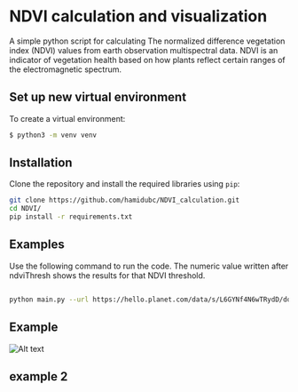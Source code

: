 # NDVI calculation and visualization

A simple python script for calculating The normalized difference vegetation index (NDVI) values from earth observation multispectral data. NDVI is an indicator of vegetation health based on how plants reflect certain ranges of the electromagnetic spectrum. 

## Set up new virtual environment
To create a virtual environment:

```bash
$ python3 -m venv venv

```

## Installation

Clone the repository and install the required libraries using ```pip```:

```bash
git clone https://github.com/hamidubc/NDVI_calculation.git
cd NDVI/
pip install -r requirements.txt
```

## Examples
Use the following command to run the code. The numeric value written after ndviThresh shows the results for that NDVI threshold.

```bash

python main.py --url https://hello.planet.com/data/s/L6GYNf4N6wTRydD/download/20210827_162545_60_2262_3B_AnalyticMS_8b.tif --ndviThresh 0

```
## Example

![Alt text](ndvi-image_withScale.jpg)

## example 2